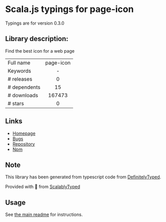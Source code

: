 
# Scala.js typings for page-icon

Typings are for version 0.3.0

## Library description:
Find the best icon for a web page

|                    |                 |
| ------------------ | :-------------: |
| Full name          | page-icon |
| Keywords           | - |
| # releases         | 0 |
| # dependents       | 15 |
| # downloads        | 167473 |
| # stars            | 0 |

## Links
- [Homepage](https://github.com/jiahaog/page-icon#readme)
- [Bugs](https://github.com/jiahaog/page-icon/issues)
- [Repository](https://github.com/jiahaog/page-icon)
- [Npm](https://www.npmjs.com/package/page-icon)
    


## Note
This library has been generated from typescript code from [DefinitelyTyped](https://definitelytyped.org).

Provided with :purple_heart: from [ScalablyTyped](https://github.com/oyvindberg/ScalablyTyped)

## Usage
See [the main readme](../../readme.md) for instructions.


